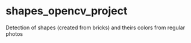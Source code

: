 # shapes_opencv_project
Detection of shapes (created from bricks) and theirs colors from regular photos
